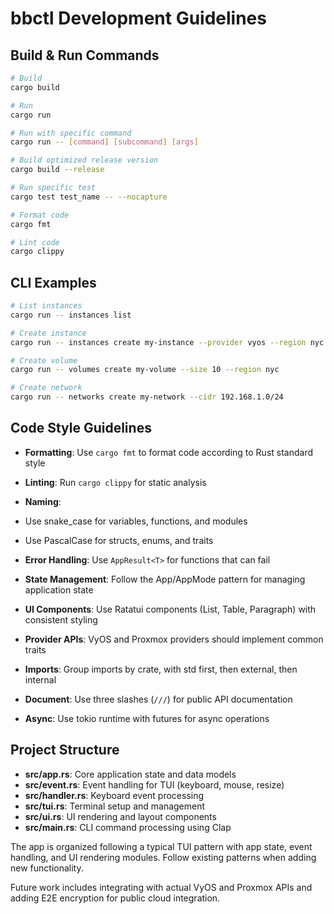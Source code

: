 # bbctl Development Guidelines

## Build & Run Commands

```bash
# Build
cargo build

# Run
cargo run

# Run with specific command
cargo run -- [command] [subcommand] [args]

# Build optimized release version
cargo build --release

# Run specific test
cargo test test_name -- --nocapture

# Format code
cargo fmt

# Lint code
cargo clippy
```

## CLI Examples

```bash
# List instances
cargo run -- instances list

# Create instance
cargo run -- instances create my-instance --provider vyos --region nyc --cpu 2 --memory 4 --disk 80

# Create volume
cargo run -- volumes create my-volume --size 10 --region nyc

# Create network
cargo run -- networks create my-network --cidr 192.168.1.0/24
```

## Code Style Guidelines

- **Formatting**: Use `cargo fmt` to format code according to Rust standard style

- **Linting**: Run `cargo clippy` for static analysis

- **Naming**:

- Use snake_case for variables, functions, and modules

- Use PascalCase for structs, enums, and traits

- **Error Handling**: Use `AppResult<T>` for functions that can fail

- **State Management**: Follow the App/AppMode pattern for managing application state

- **UI Components**: Use Ratatui components (List, Table, Paragraph) with consistent styling

- **Provider APIs**: VyOS and Proxmox providers should implement common traits

- **Imports**: Group imports by crate, with std first, then external, then internal
- **Document**: Use three slashes (`///`) for public API documentation
- **Async**: Use tokio runtime with futures for async operations

## Project Structure

- **src/app.rs**: Core application state and data models
- **src/event.rs**: Event handling for TUI (keyboard, mouse, resize)
- **src/handler.rs**: Keyboard event processing
- **src/tui.rs**: Terminal setup and management
- **src/ui.rs**: UI rendering and layout components
- **src/main.rs**: CLI command processing using Clap

The app is organized following a typical TUI pattern with app state, event handling, and UI rendering modules. Follow existing patterns when adding new functionality.

Future work includes integrating with actual VyOS and Proxmox APIs and adding E2E encryption for public cloud integration.
